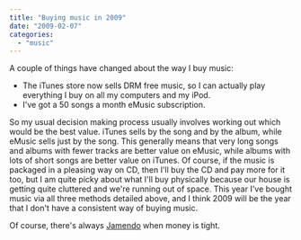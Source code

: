 ```yaml
---
title: "Buying music in 2009"
date: "2009-02-07"
categories: 
  - "music"
---
```


A couple of things have changed about the way I buy music:

- The iTunes store now sells DRM free music, so I can actually play everything I buy on all my computers and my iPod.
- I've got a 50 songs a month eMusic subscription.

So my usual decision making process usually involves working out which would be the best value. iTunes sells by the song and by the album, while eMusic sells just by the song. This generally means that very long songs and albums with fewer tracks are better value on eMusic, while albums with lots of short songs are better value on iTunes. Of course, if the music is packaged in a pleasing way on CD, then I'll buy the CD and pay more for it too, but I am quite picky about what I'll buy physically because our house is getting quite cluttered and we're running out of space. This year I've bought music via all three methods detailed above, and I think 2009 will be the year that I don't have a consistent way of buying music.

Of course, there's always [Jamendo](http://www.jamendo.com) when money is tight.
